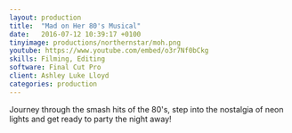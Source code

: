 ```yaml
---
layout: production
title:  "Mad on Her 80's Musical"
date:   2016-07-12 10:39:17 +0100
tinyimage: productions/northernstar/moh.png
youtube: https://www.youtube.com/embed/o3r7Nf0bCkg
skills: Filming, Editing
software: Final Cut Pro
client: Ashley Luke Lloyd
categories: production
---
```

<!--The date is in american format, sorry!-->
<!--For the youtube link, copy from the videos page, an example would be 'https://www.youtube.com/embed/rT26VIe_VBQ'-->
<!-- Tinyimage must be 500 x 500 pixels, make background transparent (looks better but optional), url is from the /images directory -->
<!-- Write the description below, no character limit -->

Journey through the smash hits of the 80's, step into the nostalgia of neon lights and get ready to party the night away!